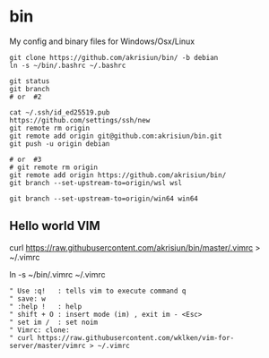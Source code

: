 # bin

My config and binary files for Windows/Osx/Linux

```
git clone https://github.com/akrisiun/bin/ -b debian
ln -s ~/bin/.bashrc ~/.bashrc

git status
git branch
# or  #2

cat ~/.ssh/id_ed25519.pub
https://github.com/settings/ssh/new
git remote rm origin
git remote add origin git@github.com:akrisiun/bin.git
git push -u origin debian

# or  #3
# git remote rm origin 
git remote add origin https://github.com/akrisiun/bin/
git branch --set-upstream-to=origin/wsl wsl

git branch --set-upstream-to=origin/win64 win64
```

## Hello world VIM

curl https://raw.githubusercontent.com/akrisiun/bin/master/.vimrc > ~/.vimrc

ln -s ~/bin/.vimrc ~/.vimrc
```
" Use :q!   : tells vim to execute command q 
" save: w 
" :help !   : help 
" shift + O : insert mode (im) , exit im - <Esc>
" set im /  : set noim
" Vimrc: clone:
" curl https://raw.githubusercontent.com/wklken/vim-for-server/master/vimrc > ~/.vimrc
```
